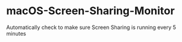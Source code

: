# macOS-Screen-Sharing-Monitor
Automatically check to make sure Screen Sharing is running every 5 minutes
